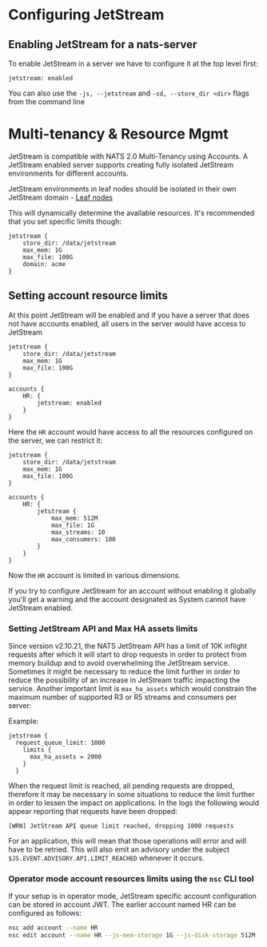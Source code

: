 # Configuring JetStream

## Enabling JetStream for a nats-server

To enable JetStream in a server we have to configure it at the top level first:

```text
jetstream: enabled
```

You can also use the `-js, --jetstream` and `-sd, --store_dir <dir>` flags from the command line

# Multi-tenancy & Resource Mgmt

JetStream is compatible with NATS 2.0 Multi-Tenancy using Accounts. A JetStream enabled server supports creating fully isolated JetStream environments for different accounts.

JetStream environments in leaf nodes should be isolated in their own JetStream domain - [Leaf nodes](../leafnodes/README.md)

This will dynamically determine the available resources. It's recommended that you set specific limits though:

```text
jetstream {
    store_dir: /data/jetstream
    max_mem: 1G
    max_file: 100G
    domain: acme
}
```

## Setting account resource limits 
At this point JetStream will be enabled and if you have a server that does not have accounts enabled, all users in the server would have access to JetStream

```text
jetstream {
    store_dir: /data/jetstream
    max_mem: 1G
    max_file: 100G
}

accounts {
    HR: {
        jetstream: enabled
    }
}
```

Here the `HR` account would have access to all the resources configured on the server, we can restrict it:

```text
jetstream {
    store_dir: /data/jetstream
    max_mem: 1G
    max_file: 100G
}

accounts {
    HR: {
        jetstream {
            max_mem: 512M
            max_file: 1G
            max_streams: 10
            max_consumers: 100
        }
    }
}
```

Now the `HR` account is limited in various dimensions.

If you try to configure JetStream for an account without enabling it globally you'll get a warning and the account designated as System cannot have JetStream enabled.

### Setting JetStream API and Max HA assets limits

Since version v2.10.21, the NATS JetStream API has a limit of 10K inflight requests after which it will start to drop requests in order to protect from memory buildup and to avoid overwhelming the JetStream service. Sometimes it might be necessary to reduce the limit further in order to reduce the possibility of an increase in JetStream traffic impacting the service.
Another important limit is `max_ha_assets` which would constrain the maximum number of supported R3 or R5 streams and consumers per server:

Example:

```
jetstream {
  request_queue_limit: 1000
    limits {
      max_ha_assets = 2000
    }
  }
```

When the request limit is reached, all pending requests are dropped, therefore it may be necessary in some situations to reduce the limit further in order to lessen the impact on applications. In the logs the following would appear reporting that requests have been dropped:

```
[WRN] JetStream API queue limit reached, dropping 1000 requests
```

For an application, this will mean that those operations will error and will have to be retried. 
This will also emit an advisory under the subject `$JS.EVENT.ADVISORY.API.LIMIT_REACHED` whenever it occurs.

### Operator mode account resources limits using the `nsc` CLI tool

If your setup is in operator mode, JetStream specific account configuration can be stored in account JWT. The earlier account named HR can be configured as follows:

```bash
nsc add account --name HR
nsc edit account --name HR --js-mem-storage 1G --js-disk-storage 512M  --js-streams 10 --js-consumer 100
```
